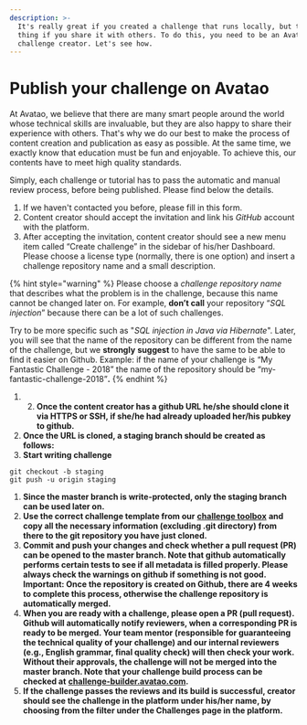 ```yaml
---
description: >-
  It's really great if you created a challenge that runs locally, but the best
  thing if you share it with others. To do this, you need to be an Avatao
  challenge creator. Let's see how.
---
```


# Publish your challenge on Avatao

At Avatao, we believe that there are many smart people around the world whose technical skills are invaluable, but they are also happy to share their experience with others. That's why we do our best to make the process of content creation and publication as easy as possible. At the same time, we exactly know that education must be fun and enjoyable. To achieve this, our contents have to meet high quality standards. 

Simply, each challenge or tutorial has to pass the automatic and manual review process, before being published. Please find below the details.

1. If we haven't contacted you before, please fill in this form.
2. Content creator should accept the invitation and link his _GitHub_ account with the platform.
3. After accepting the invitation, content creator should see a new menu item called “Create challenge” in the sidebar of his/her Dashboard. Please choose a license type \(normally, there is one option\) and insert a challenge repository name and a small description.

{% hint style="warning" %}
Please choose a _challenge repository name_ that describes what the problem is in the challenge, because this name cannot be changed later on. For example, **don’t call** your repository “_SQL injection_” because there can be a lot of such challenges. 

Try to be more specific such as "_SQL injection in Java via Hibernate_". Later, you will see that the name of the repository can be different from the name of the challenge, but we **strongly** **suggest** to have the same  to be able to find it easier on Github. Example: if the name of your challenge is “My Fantastic Challenge - 2018” the name of the repository should be “my-fantastic-challenge-2018”**.**
{% endhint %}



1. 2. **Once the content creator has a github URL he/she should clone it via HTTPS or SSH, if she/he had already uploaded her/his pubkey to github.**
3. **Once the URL is cloned, a staging branch should be created as follows:**
4. **Start writing challenge**

```text
git checkout -b staging
git push -u origin staging
```

1. **Since  the master branch is write-protected, only the staging branch can be used later on.**
2. **Use the correct challenge template from our** [**challenge toolbox**](https://github.com/avatao-content/challenge-toolbox) **and copy all the necessary information \(excluding .git directory\) from there to the git repository you have just cloned.**
3. **Commit and push your changes and check whether a pull request \(PR\) can be opened to the master branch. Note that github automatically performs certain tests to see if  all metadata is filled properly. Please always check the warnings on github if something is not good. Important: Once the repository is created on Github, there are 4 weeks to complete this process, otherwise the challenge repository is automatically merged.**  
4. **When you are ready with a challenge, please open a PR \(pull request\). Github will automatically notify reviewers, when a corresponding PR is ready to be merged. Your team mentor \(responsible for guaranteeing the technical quality of your challenge\) and our internal reviewers \(e.g., English grammar, final quality check\) will then check your work. Without their approvals, the challenge will not be merged into the master branch. Note that your challenge build process can be checked at** [**challenge-builder.avatao.com**](https://challenge-builder.avatao.com/)**.**
5. **If the challenge passes the reviews and its build is successful, creator should see the  challenge in the platform under his/her name, by choosing from the filter under the Challenges page in the platform.**

